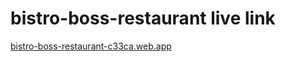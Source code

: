 # bistro-boss-restaurant live link 

 [bistro-boss-restaurant-c33ca.web.app](bistro-boss-restaurant-c33ca.web.app) 

